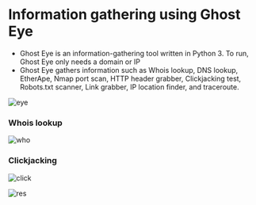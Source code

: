 # Information gathering using Ghost Eye
+ Ghost Eye is an information-gathering tool written in Python 3. To run, Ghost Eye only needs a domain or IP
+ Ghost Eye gathers information such as Whois lookup, DNS lookup, EtherApe, Nmap port scan, HTTP header grabber, Clickjacking test, Robots.txt scanner, Link grabber, IP location finder, and traceroute.

![eye](https://github.com/Kr1shna02/CEH-v12/assets/117007783/66a0c442-8490-4ff2-ad4f-462acda1d19b)

### Whois lookup

![who](https://github.com/Kr1shna02/CEH-v12/assets/117007783/edcf3f2b-e7e8-4bd0-84e3-d2b6594573be)

### Clickjacking 

![click](https://github.com/Kr1shna02/CEH-v12/assets/117007783/cd947cc4-95ed-41cf-8aba-039fcc17a589)

![res](https://github.com/Kr1shna02/CEH-v12/assets/117007783/50502c56-f0b9-4b01-ac2c-f73c2ac21f51)


